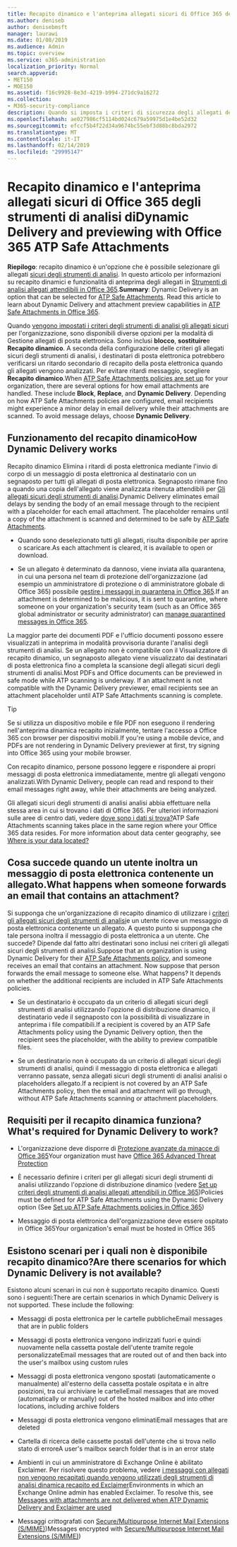 ```yaml
---
title: Recapito dinamico e l'anteprima allegati sicuri di Office 365 degli strumenti di analisi di
ms.author: deniseb
author: denisebmsft
manager: laurawi
ms.date: 01/08/2019
ms.audience: Admin
ms.topic: overview
ms.service: o365-administration
localization_priority: Normal
search.appverid:
- MET150
- MOE150
ms.assetid: f16c9928-8e3d-4219-b994-271dc9a16272
ms.collection:
- M365-security-compliance
description: Quando si imposta i criteri di sicurezza degli allegati degli strumenti di analisi, si sceglie recapito dinamico per evitare ritardi messaggio e consentire agli utenti di visualizzare in anteprima degli allegati che vengono analizzati.
ms.openlocfilehash: ae027986cf5114bd024c679a59975d1e4be52d32
ms.sourcegitcommit: efccf5b4f22d34a9674bc55ebf3d88bc8bda2972
ms.translationtype: MT
ms.contentlocale: it-IT
ms.lasthandoff: 02/14/2019
ms.locfileid: "29995147"
---
```

# <a name="dynamic-delivery-and-previewing-with-office-365-atp-safe-attachments"></a><span data-ttu-id="d3c66-103">Recapito dinamico e l'anteprima allegati sicuri di Office 365 degli strumenti di analisi di</span><span class="sxs-lookup"><span data-stu-id="d3c66-103">Dynamic Delivery and previewing with Office 365 ATP Safe Attachments</span></span>

<span data-ttu-id="d3c66-p101">**Riepilogo**: recapito dinamico è un'opzione che è possibile selezionare gli allegati [sicuri degli strumenti di analisi](atp-safe-attachments.md). In questo articolo per informazioni su recapito dinamici e funzionalità di anteprima degli allegati in [Strumenti di analisi allegati attendibili in Office 365](atp-safe-attachments.md).</span><span class="sxs-lookup"><span data-stu-id="d3c66-p101">**Summary**: Dynamic Delivery is an option that can be selected for [ATP Safe Attachments](atp-safe-attachments.md). Read this article to learn about Dynamic Delivery and attachment preview capabilities in [ATP Safe Attachments in Office 365](atp-safe-attachments.md).</span></span>

<span data-ttu-id="d3c66-p102">Quando [vengono impostati i criteri degli strumenti di analisi gli allegati sicuri](set-up-atp-safe-attachments-policies.md) per l'organizzazione, sono disponibili diverse opzioni per la modalità di Gestione allegati di posta elettronica. Sono inclusi **blocco**, **sostituire**e **Recapito dinamico**. A seconda della configurazione delle criteri gli allegati sicuri degli strumenti di analisi, i destinatari di posta elettronica potrebbero verificarsi un ritardo secondario di recapito della posta elettronica quando gli allegati vengono analizzati. Per evitare ritardi messaggio, scegliere **Recapito dinamico**.</span><span class="sxs-lookup"><span data-stu-id="d3c66-p102">When [ATP Safe Attachments policies are set up](set-up-atp-safe-attachments-policies.md) for your organization, there are several options for how email attachments are handled. These include **Block**, **Replace**, and **Dynamic Delivery**. Depending on how ATP Safe Attachments policies are configured, email recipients might experience a minor delay in email delivery while their attachments are scanned. To avoid message delays, choose **Dynamic Delivery**.</span></span>
  
## <a name="how-dynamic-delivery-works"></a><span data-ttu-id="d3c66-110">Funzionamento del recapito dinamico</span><span class="sxs-lookup"><span data-stu-id="d3c66-110">How Dynamic Delivery works</span></span>
  
<span data-ttu-id="d3c66-p103">Recapito dinamico Elimina i ritardi di posta elettronica mediante l'invio di corpo di un messaggio di posta elettronica al destinatario con un segnaposto per tutti gli allegati di posta elettronica. Segnaposto rimane fino a quando una copia dell'allegato viene analizzata ritenuta attendibili per [Gli allegati sicuri degli strumenti di analisi](atp-safe-attachments.md).</span><span class="sxs-lookup"><span data-stu-id="d3c66-p103">Dynamic Delivery eliminates email delays by sending the body of an email message through to the recipient with a placeholder for each email attachment. The placeholder remains until a copy of the attachment is scanned and determined to be safe by [ATP Safe Attachments](atp-safe-attachments.md).</span></span> 

- <span data-ttu-id="d3c66-113">Quando sono deselezionato tutti gli allegati, risulta disponibile per aprire o scaricare.</span><span class="sxs-lookup"><span data-stu-id="d3c66-113">As each attachment is cleared, it is available to open or download.</span></span> 

- <span data-ttu-id="d3c66-114">Se un allegato è determinato da dannoso, viene inviata alla quarantena, in cui una persona nel team di protezione dell'organizzazione (ad esempio un amministratore di protezione o di amministratore globale di Office 365) possibile [gestire i messaggi in quarantena in Office 365](manage-quarantined-messages-and-files.md).</span><span class="sxs-lookup"><span data-stu-id="d3c66-114">If an attachment is determined to be malicious, it is sent to quarantine, where someone on your organization's security team (such as an Office 365 global administrator or security administrator) can [manage quarantined messages in Office 365](manage-quarantined-messages-and-files.md).</span></span>

<span data-ttu-id="d3c66-p104">La maggior parte dei documenti PDF e l'ufficio documenti possono essere visualizzati in anteprima in modalità provvisoria durante l'analisi degli strumenti di analisi. Se un allegato non è compatibile con il Visualizzatore di recapito dinamico, un segnaposto allegato viene visualizzato dai destinatari di posta elettronica fino a completa la scansione degli allegati sicuri degli strumenti di analisi.</span><span class="sxs-lookup"><span data-stu-id="d3c66-p104">Most PDFs and Office documents can be previewed in safe mode while ATP scanning is underway. If an attachment is not compatible with the Dynamic Delivery previewer, email recipients see an attachment placeholder until ATP Safe Attachments scanning is complete.</span></span>

> [!TIP]
> <span data-ttu-id="d3c66-117">Se si utilizza un dispositivo mobile e file PDF non eseguono il rendering nell'anteprima dinamica recapito inizialmente, tentare l'accesso a Office 365 con browser per dispositivi mobili.</span><span class="sxs-lookup"><span data-stu-id="d3c66-117">If you're using a mobile device, and PDFs are not rendering in Dynamic Delivery previewer at first, try signing into Office 365 using your mobile browser.</span></span>

<span data-ttu-id="d3c66-118">Con recapito dinamico, persone possono leggere e rispondere ai propri messaggi di posta elettronica immediatamente, mentre gli allegati vengono analizzati.</span><span class="sxs-lookup"><span data-stu-id="d3c66-118">With Dynamic Delivery, people can read and respond to their email messages right away, while their attachments are being analyzed.</span></span> 

<span data-ttu-id="d3c66-p105">Gli allegati sicuri degli strumenti di analisi analisi abbia effettuare nella stessa area in cui si trovano i dati di Office 365. Per ulteriori informazioni sulle aree di centro dati, vedere [dove sono i dati si trova?](https://products.office.com/where-is-your-data-located?geo=All)</span><span class="sxs-lookup"><span data-stu-id="d3c66-p105">ATP Safe Attachments scanning takes place in the same region where your Office 365 data resides. For more information about data center geography, see [Where is your data located?](https://products.office.com/where-is-your-data-located?geo=All)</span></span> 
  
## <a name="what-happens-when-someone-forwards-an-email-that-contains-an-attachment"></a><span data-ttu-id="d3c66-121">Cosa succede quando un utente inoltra un messaggio di posta elettronica contenente un allegato.</span><span class="sxs-lookup"><span data-stu-id="d3c66-121">What happens when someone forwards an email that contains an attachment?</span></span>

<span data-ttu-id="d3c66-p106">Si supponga che un'organizzazione di recapito dinamico di utilizzare i [criteri gli allegati sicuri degli strumenti di analisi](set-up-atp-safe-attachments-policies.md)e un utente riceve un messaggio di posta elettronica contenente un allegato. A questo punto si supponga che tale persona inoltra il messaggio di posta elettronica a un utente. Che succede? Dipende dal fatto altri destinatari sono inclusi nei criteri gli allegati sicuri degli strumenti di analisi.</span><span class="sxs-lookup"><span data-stu-id="d3c66-p106">Suppose that an organization is using Dynamic Delivery for their [ATP Safe Attachments policy](set-up-atp-safe-attachments-policies.md), and someone receives an email that contains an attachment. Now suppose that person forwards the email message to someone else. What happens? It depends on whether the additional recipients are included in ATP Safe Attachments policies.</span></span>
  
- <span data-ttu-id="d3c66-126">Se un destinatario è occupato da un criterio di allegati sicuri degli strumenti di analisi utilizzando l'opzione di distribuzione dinamico, il destinatario vede il segnaposto con la possibilità di visualizzare in anteprima i file compatibili.</span><span class="sxs-lookup"><span data-stu-id="d3c66-126">If a recipient is covered by an ATP Safe Attachments policy using the Dynamic Delivery option, then the recipient sees the placeholder, with the ability to preview compatible files.</span></span>
    
- <span data-ttu-id="d3c66-127">Se un destinatario non è occupato da un criterio di allegati sicuri degli strumenti di analisi, quindi il messaggio di posta elettronica e allegati verranno passate, senza allegati sicuri degli strumenti di analisi analisi o placeholders allegato.</span><span class="sxs-lookup"><span data-stu-id="d3c66-127">If a recipient is not covered by an ATP Safe Attachments policy, then the email and attachment will go through, without ATP Safe Attachments scanning or attachment placeholders.</span></span>
    
## <a name="whats-required-for-dynamic-delivery-to-work"></a><span data-ttu-id="d3c66-128">Requisiti per il recapito dinamica funziona?</span><span class="sxs-lookup"><span data-stu-id="d3c66-128">What's required for Dynamic Delivery to work?</span></span>

- <span data-ttu-id="d3c66-129">L'organizzazione deve disporre di [Protezione avanzate da minacce di Office 365](office-365-atp.md)</span><span class="sxs-lookup"><span data-stu-id="d3c66-129">Your organization must have [Office 365 Advanced Threat Protection](office-365-atp.md)</span></span>
    
- <span data-ttu-id="d3c66-130">È necessario definire i criteri per gli allegati sicuri degli strumenti di analisi utilizzando l'opzione di distribuzione dinamico (vedere [Set up criteri degli strumenti di analisi allegati attendibili in Office 365](set-up-atp-safe-attachments-policies.md))</span><span class="sxs-lookup"><span data-stu-id="d3c66-130">Policies must be defined for ATP Safe Attachments using the Dynamic Delivery option (See [Set up ATP Safe Attachments policies in Office 365](set-up-atp-safe-attachments-policies.md))</span></span>
    
- <span data-ttu-id="d3c66-131">Messaggio di posta elettronica dell'organizzazione deve essere ospitato in Office 365</span><span class="sxs-lookup"><span data-stu-id="d3c66-131">Your organization's email must be hosted in Office 365</span></span>
    
## <a name="are-there-scenarios-for-which-dynamic-delivery-is-not-available"></a><span data-ttu-id="d3c66-132">Esistono scenari per i quali non è disponibile recapito dinamico?</span><span class="sxs-lookup"><span data-stu-id="d3c66-132">Are there scenarios for which Dynamic Delivery is not available?</span></span>

<span data-ttu-id="d3c66-p107">Esistono alcuni scenari in cui non è supportato recapito dinamico. Questi sono i seguenti:</span><span class="sxs-lookup"><span data-stu-id="d3c66-p107">There are certain scenarios in which Dynamic Delivery is not supported. These include the following:</span></span>
  
- <span data-ttu-id="d3c66-135">Messaggi di posta elettronica per le cartelle pubbliche</span><span class="sxs-lookup"><span data-stu-id="d3c66-135">Email messages that are in public folders</span></span>
    
- <span data-ttu-id="d3c66-136">Messaggi di posta elettronica vengono indirizzati fuori e quindi nuovamente nella cassetta postale dell'utente tramite regole personalizzate</span><span class="sxs-lookup"><span data-stu-id="d3c66-136">Email messages that are routed out of and then back into the user's mailbox using custom rules</span></span>
    
- <span data-ttu-id="d3c66-137">Messaggi di posta elettronica vengono spostati (automaticamente o manualmente) all'esterno della cassetta postale ospitata e in altre posizioni, tra cui archiviare le cartelle</span><span class="sxs-lookup"><span data-stu-id="d3c66-137">Email messages that are moved (automatically or manually) out of the hosted mailbox and into other locations, including archive folders</span></span>
    
- <span data-ttu-id="d3c66-138">Messaggi di posta elettronica vengono eliminati</span><span class="sxs-lookup"><span data-stu-id="d3c66-138">Email messages that are deleted</span></span>
    
- <span data-ttu-id="d3c66-139">Cartella di ricerca delle cassette postali dell'utente che si trova nello stato di errore</span><span class="sxs-lookup"><span data-stu-id="d3c66-139">A user's mailbox search folder that is in an error state</span></span>
    
- <span data-ttu-id="d3c66-p108">Ambienti in cui un amministratore di Exchange Online è abilitato Exclaimer. Per risolvere questo problema, vedere [i messaggi con allegati non vengono recapitati quando vengono utilizzati degli strumenti di analisi dinamica recapito ed Exclaimer](https://support.microsoft.com/help/4014438/messages-with-attachments-are-not-delivered-when-atp-dynamic-delivery)</span><span class="sxs-lookup"><span data-stu-id="d3c66-p108">Environments in which an Exchange Online admin has enabled Exclaimer. To resolve this, see [Messages with attachments are not delivered when ATP Dynamic Delivery and Exclaimer are used](https://support.microsoft.com/help/4014438/messages-with-attachments-are-not-delivered-when-atp-dynamic-delivery)</span></span>

- <span data-ttu-id="d3c66-142">Messaggi crittografati con [Secure/Multipurpose Internet Mail Extensions (S/MIME)](s-mime-for-message-signing-and-encryption.md))</span><span class="sxs-lookup"><span data-stu-id="d3c66-142">Messages encrypted with [Secure/Multipurpose Internet Mail Extensions (S/MIME)](s-mime-for-message-signing-and-encryption.md))</span></span>


